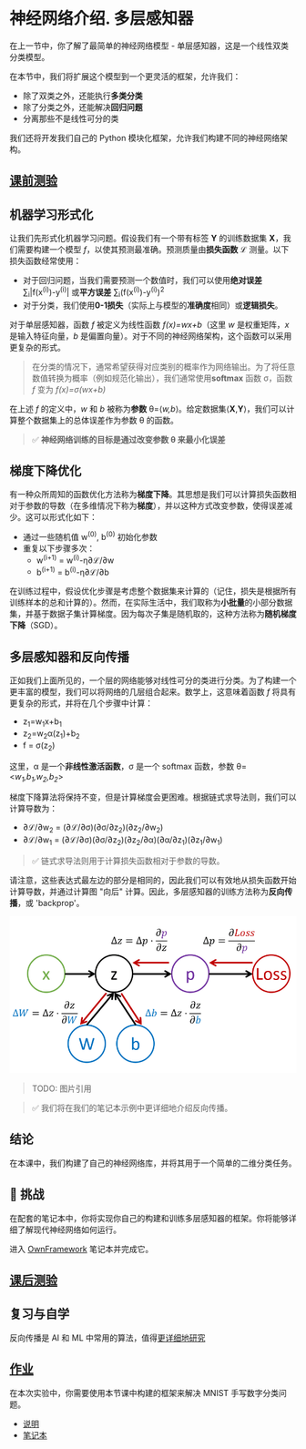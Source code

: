 # 神经网络介绍. 多层感知器

在上一节中，你了解了最简单的神经网络模型 - 单层感知器，这是一个线性双类分类模型。

在本节中，我们将扩展这个模型到一个更灵活的框架，允许我们：

* 除了双类之外，还能执行**多类分类**
* 除了分类之外，还能解决**回归问题**
* 分离那些不是线性可分的类

我们还将开发我们自己的 Python 模块化框架，允许我们构建不同的神经网络架构。

## [课前测验](https://red-field-0a6ddfd03.1.azurestaticapps.net/quiz/104)

## 机器学习形式化

让我们先形式化机器学习问题。假设我们有一个带有标签 **Y** 的训练数据集 **X**，我们需要构建一个模型 *f*，以使其预测最准确。预测质量由**损失函数** &lagran; 测量。以下损失函数经常使用：

* 对于回归问题，当我们需要预测一个数值时，我们可以使用**绝对误差** &sum;<sub>i</sub>|f(x<sup>(i)</sup>)-y<sup>(i)</sup>| 或**平方误差** &sum;<sub>i</sub>(f(x<sup>(i)</sup>)-y<sup>(i)</sup>)<sup>2</sup>
* 对于分类，我们使用**0-1损失**（实际上与模型的**准确度**相同）或**逻辑损失**。

对于单层感知器，函数 *f* 被定义为线性函数 *f(x)=wx+b*（这里 *w* 是权重矩阵，*x* 是输入特征向量，*b* 是偏置向量）。对于不同的神经网络架构，这个函数可以采用更复杂的形式。

> 在分类的情况下，通常希望获得对应类别的概率作为网络输出。为了将任意数值转换为概率（例如规范化输出），我们通常使用**softmax** 函数 &sigma;，函数 *f* 变为 *f(x)=&sigma;(wx+b)*

在上述 *f* 的定义中，*w* 和 *b* 被称为**参数** &theta;=⟨*w,b*⟩。给定数据集⟨**X**,**Y**⟩，我们可以计算整个数据集上的总体误差作为参数 &theta; 的函数。

> ✅ **神经网络训练的目标是通过改变参数 &theta; 来最小化误差**

## 梯度下降优化

有一种众所周知的函数优化方法称为**梯度下降**。其思想是我们可以计算损失函数相对于参数的导数（在多维情况下称为**梯度**），并以这种方式改变参数，使得误差减少。这可以形式化如下：

* 通过一些随机值 w<sup>(0)</sup>, b<sup>(0)</sup> 初始化参数
* 重复以下步骤多次：
    - w<sup>(i+1)</sup> = w<sup>(i)</sup>-&eta;&part;&lagran;/&part;w
    - b<sup>(i+1)</sup> = b<sup>(i)</sup>-&eta;&part;&lagran;/&part;b

在训练过程中，假设优化步骤是考虑整个数据集来计算的（记住，损失是根据所有训练样本的总和计算的）。然而，在实际生活中，我们取称为**小批量**的小部分数据集，并基于数据子集计算梯度。因为每次子集是随机取的，这种方法称为**随机梯度下降**（SGD）。

## 多层感知器和反向传播

正如我们上面所见的，一个层的网络能够对线性可分的类进行分类。为了构建一个更丰富的模型，我们可以将网络的几层组合起来。数学上，这意味着函数 *f* 将具有更复杂的形式，并将在几个步骤中计算：
* z<sub>1</sub>=w<sub>1</sub>x+b<sub>1</sub>
* z<sub>2</sub>=w<sub>2</sub>&alpha;(z<sub>1</sub>)+b<sub>2</sub>
* f = &sigma;(z<sub>2</sub>)

这里，&alpha; 是一个**非线性激活函数**，&sigma; 是一个 softmax 函数，参数 &theta;=<*w<sub>1</sub>,b<sub>1</sub>,w<sub>2</sub>,b<sub>2</sub>*>

梯度下降算法将保持不变，但是计算梯度会更困难。根据链式求导法则，我们可以计算导数为：

* &part;&lagran;/&part;w<sub>2</sub> = (&part;&lagran;/&part;&sigma;)(&part;&sigma;/&part;z<sub>2</sub>)(&part;z<sub>2</sub>/&part;w<sub>2</sub>)
* &part;&lagran;/&part;w<sub>1</sub> = (&part;&lagran;/&part;&sigma;)(&part;&sigma;/&part;z<sub>2</sub>)(&part;z<sub>2</sub>/&part;&alpha;)(&part;&alpha;/&part;z<sub>1</sub>)(&part;z<sub>1</sub>/&part;w<sub>1</sub>)

> ✅ 链式求导法则用于计算损失函数相对于参数的导数。

请注意，这些表达式最左边的部分是相同的，因此我们可以有效地从损失函数开始计算导数，并通过计算图 "向后" 计算。因此，多层感知器的训练方法称为**反向传播**，或 'backprop'。

![计算图](images/ComputeGraphGrad.png)

> TODO: 图片引用

> ✅ 我们将在我们的笔记本示例中更详细地介绍反向传播。

## 结论

在本课中，我们构建了自己的神经网络库，并将其用于一个简单的二维分类任务。

## 🚀 挑战

在配套的笔记本中，你将实现你自己的构建和训练多层感知器的框架。你将能够详细了解现代神经网络如何运行。

进入 [OwnFramework](OwnFramework.ipynb) 笔记本并完成它。

## [课后测验](https://red-field-0a6ddfd03.1.azurestaticapps.net/quiz/204)

## 复习与自学

反向传播是 AI 和 ML 中常用的算法，值得[更详细地研究](https://wikipedia.org/wiki/Backpropagation)

## [作业](lab/README_chs.md)

在本次实验中，你需要使用本节课中构建的框架来解决 MNIST 手写数字分类问题。

* [说明](lab/README_chs.md)
* [笔记本](lab/MyFW_MNIST.ipynb)